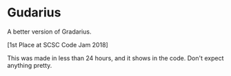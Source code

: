 # Gudarius
A better version of Gradarius.

[1st Place at SCSC Code Jam 2018]

This was made in less than 24 hours, and it shows in the code. Don't expect anything pretty.
